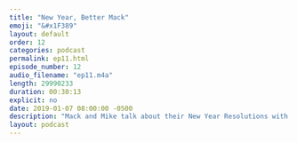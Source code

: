 ```yaml
---
title: "New Year, Better Mack"
emoji: "&#x1F389"
layout: default
order: 12
categories: podcast
permalink: ep11.html
episode_number: 12
audio_filename: "ep11.m4a"
length: 29990233
duration: 00:30:13
explicit: no
date: 2019-01-07 08:00:00 -0500
description: "Mack and Mike talk about their New Year Resolutions with this week's guest, Mergen. They also reminisce about how they remember years in their lives. Finally, Mack talks about the upcoming season 2 of his popular vlog."
layout: podcast
---
```

